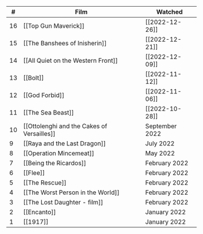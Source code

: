 | #   | Film                                       | Watched        |
| --- | ------------------------------------------ | -------------- |
| 16  | [[Top Gun Maverick]]                       | [[2022-12-26]] |
| 15  | [[The Banshees of Inisherin]]              | [[2022-12-21]] |
| 14  | [[All Quiet on the Western Front]]         | [[2022-12-09]] |
| 13  | [[Bolt]]                                   | [[2022-11-12]] |
| 12  | [[God Forbid]]                             | [[2022-11-06]] |
| 11  | [[The Sea Beast]]                          | [[2022-10-28]] |
| 10  | [[Ottolenghi and the Cakes of Versailles]] | September 2022 |
| 9   | [[Raya and the Last Dragon]]               | July 2022      |
| 8   | [[Operation Mincemeat]]                    | May 2022       |
| 7   | [[Being the Ricardos]]                     | February 2022  |
| 6   | [[Flee]]                                   | February 2022  |
| 5   | [[The Rescue]]                             | February 2022  |
| 4   | [[The Worst Person in the World]]          | February 2022  |
| 3   | [[The Lost Daughter - film]]               | February 2022  |
| 2   | [[Encanto]]                                | January 2022   |
| 1   | [[1917]]                                   | January 2022   |
